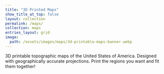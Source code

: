 ```yaml
---
title: "3D Printed Maps"
show_title_at_top: false
layout: collection
permalink: /maps/
collection: maps
entries_layout: grid
image: 
  path: /assets/images/maps/3d-printable-maps-banner.webp
---
```


3D printable topographic maps of the United States of America. Designed with geographically accurate projections. Print the regions you want and fit them together!
